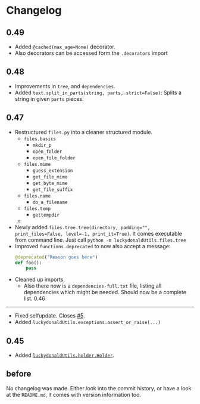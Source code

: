 Changelog
=========
0.49
----
- Added `@cached(max_age=None)` decorator.
- Also decorators can be accessed form the `.decorators` import

0.48
----
- Improvements in `tree`, and `dependencies`.
- Added `text.split_in_parts(string, parts, strict=False)`: Splits a string in given `parts` pieces.

0.47
----
- Restructured `files.py` into a cleaner structured module.
    - `files.basics`
        - `mkdir_p`
        - `open_folder`
        - `open_file_folder`
    - `files.mime`
        - `guess_extension`
        - `get_file_mime`
        - `get_byte_mime`
        - `get_file_suffix`
    - `files.name`
        - `do_a_filename`
    - `files.temp`
        - `gettempdir`
    - 
- Newly added `files.tree.tree(directory, padding="", print_files=False, level=-1, print_it=True)`. 
    It comes executable from command line. Just call `python -m luckydonaldUtils.files.tree` 
- Improved `functions.deprecated` to now also accept a message:
    ```python
    @deprecated("Reason goes here")
    def foo():
        pass
    ```
- Cleaned up imports.
    - Also there now is a `dependencies-full.txt` file, listing all dependencies which might be needed.
        Should now be a complete list.
0.46
----
- Fixed selfupdate. Closes [#5](https://github.com/luckydonald/luckydonald-utils/issues/5).
- Added `luckydonaldUtils.exceptions.assert_or_raise(...)`


0.45
----

- Added [`luckydonaldUtils.holder.Holder`](README.md#holder).

before
------
No changelog was made.
Either look into the commit history, or have a look at the `README.md`, it comes with version information too.

